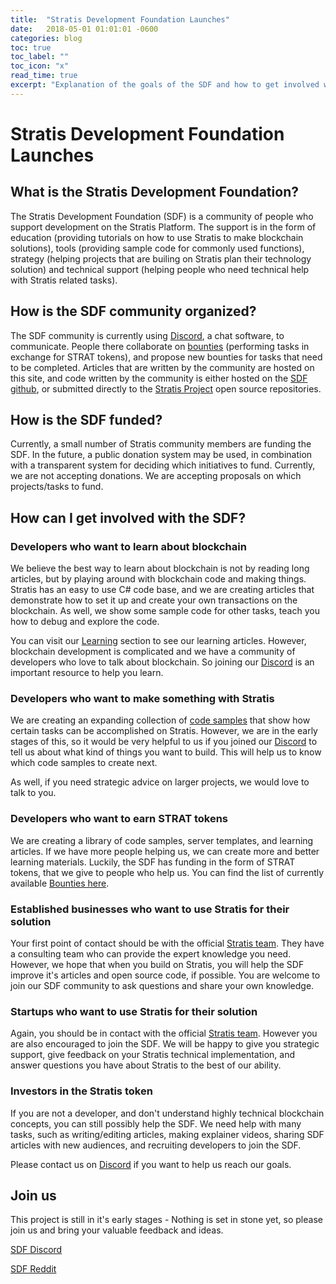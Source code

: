 ```yaml
---
title:  "Stratis Development Foundation Launches"
date:   2018-05-01 01:01:01 -0600
categories: blog
toc: true
toc_label: ""
toc_icon: "x"
read_time: true
excerpt: "Explanation of the goals of the SDF and how to get involved with the project."
---
```


# Stratis Development Foundation Launches

## What is the Stratis Development Foundation?

The Stratis Development Foundation (SDF) is a community of people who support development on the Stratis Platform. The support is in the form of education (providing tutorials on how to use Stratis to make blockchain solutions), tools (providing sample code for commonly used functions), strategy (helping projects that are builing on Stratis plan their technology solution) and technical support (helping people who need technical help with Stratis related tasks).

## How is the SDF community organized?

The SDF community is currently using [Discord](/discord/), a chat software, to communicate. People there collaborate on [bounties](/bounties/) (performing tasks in exchange for STRAT tokens), and propose new bounties for tasks that need to be completed. Articles that are written by the community are hosted on this site, and code written by the community is either hosted on the [SDF github](https://github.com/StratisDevelopmentFoundation), or submitted directly to the [Stratis Project](https://github.com/stratisproject/) open source repositories.

## How is the SDF funded?

Currently, a small number of Stratis community members are funding the SDF. In the future, a public donation system may be used, in combination with a transparent system for deciding which initiatives to fund. Currently, we are not accepting donations. We are accepting proposals on which projects/tasks to fund.

## How can I get involved with the SDF?

### Developers who want to learn about blockchain

We believe the best way to learn about blockchain is not by reading long articles, but by playing around with blockchain code and making things. Stratis has an easy to use C# code base, and we are creating articles that demonstrate how to set it up and create your own transactions on the blockchain. As well, we show some sample code for other tasks, teach you how to debug and explore the code.

You can visit our [Learning](/learning/) section to see our learning articles. However, blockchain development is complicated and we have a community of developers who love to talk about blockchain. So joining our [Discord](/discord/) is an important resource to help you learn.

### Developers who want to make something with Stratis

We are creating an expanding collection of [code samples](/samples/) that show how certain tasks can be accomplished on Stratis. However, we are in the early stages of this, so it would be very helpful to us if you joined our [Discord](/discord/) to tell us about what kind of things you want to build. This will help us to know which code samples to create next.

As well, if you need strategic advice on larger projects, we would love to talk to you.

### Developers who want to earn STRAT tokens

We are creating a library of code samples, server templates, and learning articles. If we have more people helping us, we can create more and better learning materials. Luckily, the SDF has funding in the form of STRAT tokens, that we give to people who help us. You can find the list of currently available [Bounties here](/bounties/).

### Established businesses who want to use Stratis for their solution

Your first point of contact should be with the official [Stratis team](http://www.stratisplatform.com). They have a consulting team who can provide the expert knowledge you need. However, we hope that when you build on Stratis, you will help the SDF improve it's articles and open source code, if possible. You are welcome to join our SDF community to ask questions and share your own knowledge.

### Startups who want to use Stratis for their solution

Again, you should be in contact with the official [Stratis team](http://www.stratisplatform.com). However you are also encouraged to join the SDF. We will be happy to give you strategic support, give feedback on your Stratis technical implementation, and answer questions you have about Stratis to the best of our ability.

### Investors in the Stratis token

If you are not a developer, and don't understand highly technical blockchain concepts, you can still possibly help the SDF. We need help with many tasks, such as writing/editing articles, making explainer videos, sharing SDF articles with new audiences, and recruiting developers to join the SDF.

Please contact us on [Discord](/discord/) if you want to help us reach our goals.

## Join us

This project is still in it's early stages - Nothing is set in stone yet, so please join us and bring your valuable feedback and ideas.

[SDF Discord](/discord/)

[SDF Reddit](/reddit/)
